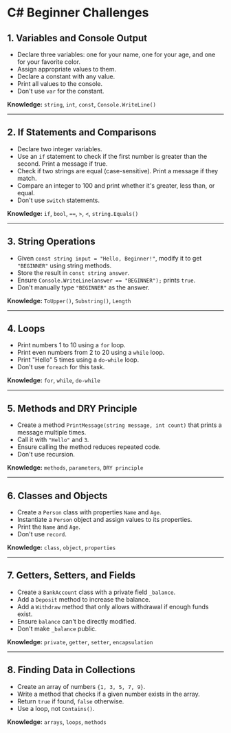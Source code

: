 # C# Beginner Challenges

## 1. Variables and Console Output
- Declare three variables: one for your name, one for your age, and one for your favorite color.
- Assign appropriate values to them.
- Declare a constant with any value.
- Print all values to the console.
- Don't use `var` for the constant.

**Knowledge:** `string`, `int`, `const`, `Console.WriteLine()`

---

## 2. If Statements and Comparisons
- Declare two integer variables.
- Use an `if` statement to check if the first number is greater than the second. Print a message if true.
- Check if two strings are equal (case-sensitive). Print a message if they match.
- Compare an integer to 100 and print whether it's greater, less than, or equal.
- Don't use `switch` statements.

**Knowledge:** `if`, `bool`, `==`, `>`, `<`, `string.Equals()`

---

## 3. String Operations
- Given `const string input = "Hello, Beginner!"`, modify it to get `"BEGINNER"` using string methods.
- Store the result in `const string answer`.
- Ensure `Console.WriteLine(answer == "BEGINNER");` prints `true`.
- Don't manually type `"BEGINNER"` as the answer.

**Knowledge:** `ToUpper()`, `Substring()`, `Length`

---

## 4. Loops
- Print numbers 1 to 10 using a `for` loop.
- Print even numbers from 2 to 20 using a `while` loop.
- Print "Hello" 5 times using a `do-while` loop.
- Don't use `foreach` for this task.

**Knowledge:** `for`, `while`, `do-while`

---

## 5. Methods and DRY Principle
- Create a method `PrintMessage(string message, int count)` that prints a message multiple times.
- Call it with `"Hello"` and `3`.
- Ensure calling the method reduces repeated code.
- Don't use recursion.

**Knowledge:** `methods`, `parameters`, `DRY principle`

---

## 6. Classes and Objects
- Create a `Person` class with properties `Name` and `Age`.
- Instantiate a `Person` object and assign values to its properties.
- Print the `Name` and `Age`.
- Don't use `record`.

**Knowledge:** `class`, `object`, `properties`

---

## 7. Getters, Setters, and Fields
- Create a `BankAccount` class with a private field `_balance`.
- Add a `Deposit` method to increase the balance.
- Add a `Withdraw` method that only allows withdrawal if enough funds exist.
- Ensure `balance` can't be directly modified.
- Don't make `_balance` public.

**Knowledge:** `private`, `getter`, `setter`, `encapsulation`

---

## 8. Finding Data in Collections
- Create an array of numbers `{1, 3, 5, 7, 9}`.
- Write a method that checks if a given number exists in the array.
- Return `true` if found, `false` otherwise.
- Use a loop, not `Contains()`.

**Knowledge:** `arrays`, `loops`, `methods`
